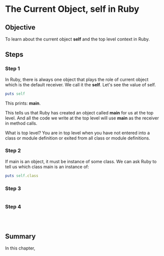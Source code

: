 # The Current Object, self in Ruby

## Objective

To learn about the current object **self** and the top level context in Ruby.

## Steps

### Step 1

In Ruby, there is always one object that plays the role of current object which is the default receiver. We call it the **self**. Let's see the value of self.


```ruby
puts self
```

This prints: **main**. 

This tells us that Ruby has created an object called **main** for us at the top level. And all the code we write at the top level will use **main** as the receiver in method calls. 

What is top level? You are in top level when you have not entered into a class or module definition or exited from all class or module definitions.

### Step 2

If main is an object, it must be instance of some class. We can ask Ruby to tell us which class main is an instance of:

```ruby
puts self.class
```


### Step 3


```ruby

```

 
### Step 4



```ruby

```


```ruby

```


```ruby

```



## Summary

In this chapter, 

